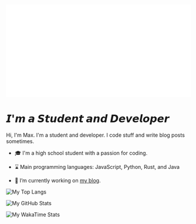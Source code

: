[<img src="https://raw.githubusercontent.com/max-niederman/max-niederman/master/banner.svg" alt="Hi, I'm Max Niederman"/>](https://maxniederman.com/)

# 𝙄'𝙢 𝙖 𝙎𝙩𝙪𝙙𝙚𝙣𝙩 𝙖𝙣𝙙 𝘿𝙚𝙫𝙚𝙡𝙤𝙥𝙚𝙧

Hi, I'm Max. I'm a student and developer. I code stuff and write blog posts sometimes.

- 🎓 I'm a high school student with a passion for coding.

- ⌛ Main programming languages: JavaScript, Python, Rust, and Java

- 🔭 I’m currently working on [my blog](https://maxniederman.com).

![My Top Langs](https://github-readme-stats.vercel.app/api/top-langs/?username=max-niederman&layout=compact&title_color=88C0D0&text_color=5E81AC&icon_color=8FBCBB&bg_color=2E3440)

![My GitHub Stats](https://github-readme-stats.vercel.app/api?username=max-niederman&show_icons=true&title_color=88C0D0&text_color=5E81AC&icon_color=8FBCBB&bg_color=2E3440)

![My WakaTime Stats](https://github-readme-stats.vercel.app/api/wakatime?username=niederman&title_color=88C0D0&text_color=5E81AC&icon_color=8FBCBB&bg_color=2E3440)

<!-- * 🎓 My certifications: -->
